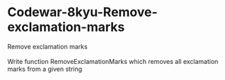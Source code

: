 # Codewar-8kyu-Remove-exclamation-marks
Remove exclamation marks
<br><br>
Write function RemoveExclamationMarks which removes all exclamation marks from a given string

